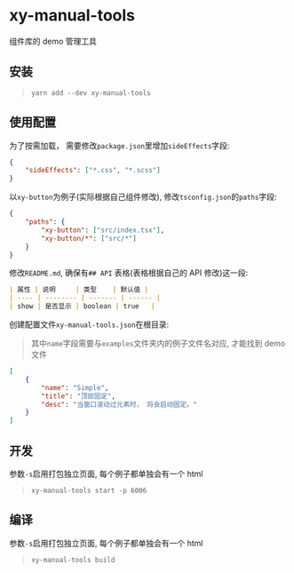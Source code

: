 # xy-manual-tools

组件库的 demo 管理工具

## 安装

> `yarn add --dev xy-manual-tools`

## 使用配置

为了按需加载， 需要修改`package.json`里增加`sideEffects`字段:

```json
{
    "sideEffects": ["*.css", "*.scss"]
}
```

以`xy-button`为例子(实际根据自己组件修改), 修改`tsconfig.json`的`paths`字段:

```json
{
    "paths": {
        "xy-button": ["src/index.tsx"],
        "xy-button/*": ["src/*"]
    }
}
```

修改`README.md`, 确保有`## API` 表格(表格根据自己的 API 修改)这一段:

```markdown
| 属性 | 说明     | 类型    | 默认值 |
| ---- | -------- | ------- | ------ |
| show | 是否显示 | boolean | true   |
```

创建配置文件`xy-manual-tools.json`在根目录:

> 其中`name`字段需要与`examples`文件夹内的例子文件名对应, 才能找到 demo 文件

```json
[
    {
        "name": "Simple",
        "title": "顶部固定",
        "desc": "当窗口滚动过元素时， 将会启动固定。"
    }
]
```

## 开发

参数`-s`启用打包独立页面, 每个例子都单独会有一个 html

> `xy-manual-tools start -p 6006`

## 编译

参数`-s`启用打包独立页面, 每个例子都单独会有一个 html

> `xy-manual-tools build`
